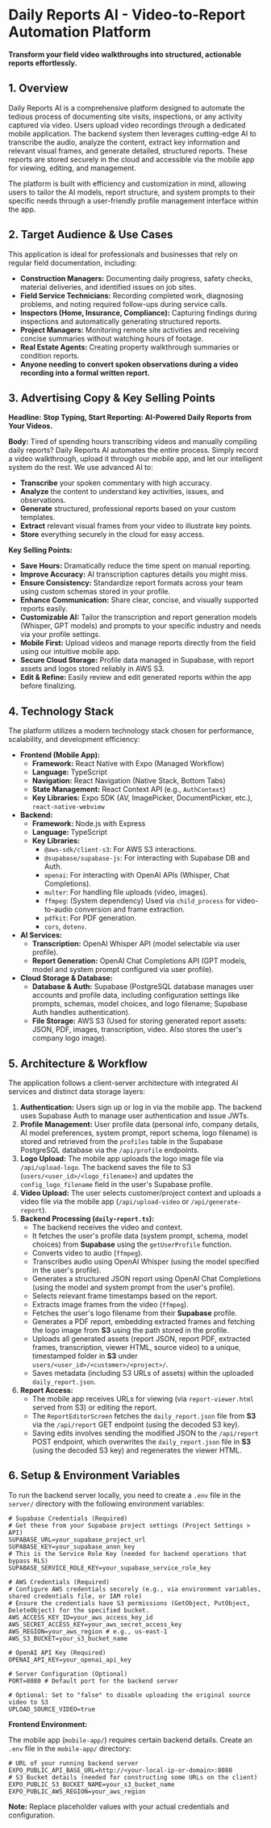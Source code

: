 # Daily Reports AI - Video-to-Report Automation Platform

**Transform your field video walkthroughs into structured, actionable reports effortlessly.**

## 1. Overview

Daily Reports AI is a comprehensive platform designed to automate the tedious process of documenting site visits, inspections, or any activity captured via video. Users upload video recordings through a dedicated mobile application. The backend system then leverages cutting-edge AI to transcribe the audio, analyze the content, extract key information and relevant visual frames, and generate detailed, structured reports. These reports are stored securely in the cloud and accessible via the mobile app for viewing, editing, and management.

The platform is built with efficiency and customization in mind, allowing users to tailor the AI models, report structure, and system prompts to their specific needs through a user-friendly profile management interface within the app.

## 2. Target Audience & Use Cases

This application is ideal for professionals and businesses that rely on regular field documentation, including:

*   **Construction Managers:** Documenting daily progress, safety checks, material deliveries, and identified issues on job sites.
*   **Field Service Technicians:** Recording completed work, diagnosing problems, and noting required follow-ups during service calls.
*   **Inspectors (Home, Insurance, Compliance):** Capturing findings during inspections and automatically generating structured reports.
*   **Project Managers:** Monitoring remote site activities and receiving concise summaries without watching hours of footage.
*   **Real Estate Agents:** Creating property walkthrough summaries or condition reports.
*   **Anyone needing to convert spoken observations during a video recording into a formal written report.**

## 3. Advertising Copy & Key Selling Points

**Headline:** **Stop Typing, Start Reporting: AI-Powered Daily Reports from Your Videos.**

**Body:** Tired of spending hours transcribing videos and manually compiling daily reports? Daily Reports AI automates the entire process. Simply record a video walkthrough, upload it through our mobile app, and let our intelligent system do the rest. We use advanced AI to:

*   **Transcribe** your spoken commentary with high accuracy.
*   **Analyze** the content to understand key activities, issues, and observations.
*   **Generate** structured, professional reports based on your custom templates.
*   **Extract** relevant visual frames from your video to illustrate key points.
*   **Store** everything securely in the cloud for easy access.

**Key Selling Points:**

*   **Save Hours:** Dramatically reduce the time spent on manual reporting.
*   **Improve Accuracy:** AI transcription captures details you might miss.
*   **Ensure Consistency:** Standardize report formats across your team using custom schemas stored in your profile.
*   **Enhance Communication:** Share clear, concise, and visually supported reports easily.
*   **Customizable AI:** Tailor the transcription and report generation models (Whisper, GPT models) and prompts to your specific industry and needs via your profile settings.
*   **Mobile First:** Upload videos and manage reports directly from the field using our intuitive mobile app.
*   **Secure Cloud Storage:** Profile data managed in Supabase, with report assets and logos stored reliably in AWS S3.
*   **Edit & Refine:** Easily review and edit generated reports within the app before finalizing.

## 4. Technology Stack

The platform utilizes a modern technology stack chosen for performance, scalability, and development efficiency:

*   **Frontend (Mobile App):**
    *   **Framework:** React Native with Expo (Managed Workflow)
    *   **Language:** TypeScript
    *   **Navigation:** React Navigation (Native Stack, Bottom Tabs)
    *   **State Management:** React Context API (e.g., `AuthContext`)
    *   **Key Libraries:** Expo SDK (AV, ImagePicker, DocumentPicker, etc.), `react-native-webview`
*   **Backend:**
    *   **Framework:** Node.js with Express
    *   **Language:** TypeScript
    *   **Key Libraries:**
        *   `@aws-sdk/client-s3`: For AWS S3 interactions.
        *   `@supabase/supabase-js`: For interacting with Supabase DB and Auth.
        *   `openai`: For interacting with OpenAI APIs (Whisper, Chat Completions).
        *   `multer`: For handling file uploads (video, images).
        *   `ffmpeg`: (System dependency) Used via `child_process` for video-to-audio conversion and frame extraction.
        *   `pdfkit`: For PDF generation.
        *   `cors`, `dotenv`.
*   **AI Services:**
    *   **Transcription:** OpenAI Whisper API (model selectable via user profile).
    *   **Report Generation:** OpenAI Chat Completions API (GPT models, model and system prompt configured via user profile).
*   **Cloud Storage & Database:**
    *   **Database & Auth:** Supabase (PostgreSQL database manages user accounts and profile data, including configuration settings like prompts, schemas, model choices, and logo filename; Supabase Auth handles authentication).
    *   **File Storage:** AWS S3 (Used for storing generated report assets: JSON, PDF, images, transcription, video. Also stores the user's company logo image).

## 5. Architecture & Workflow

The application follows a client-server architecture with integrated AI services and distinct data storage layers:

1.  **Authentication:** Users sign up or log in via the mobile app. The backend uses Supabase Auth to manage user authentication and issue JWTs.
2.  **Profile Management:** User profile data (personal info, company details, AI model preferences, system prompt, report schema, logo filename) is stored and retrieved from the `profiles` table in the Supabase PostgreSQL database via the `/api/profile` endpoints.
3.  **Logo Upload:** The mobile app uploads the logo image file via `/api/upload-logo`. The backend saves the file to S3 (`users/<user_id>/<logo_filename>`) and updates the `config_logo_filename` field in the user's Supabase profile.
4.  **Video Upload:** The user selects customer/project context and uploads a video file via the mobile app (`/api/upload-video` or `/api/generate-report`).
5.  **Backend Processing (`daily-report.ts`):**
    *   The backend receives the video and context.
    *   It fetches the user's profile data (system prompt, schema, model choices) from **Supabase** using the `getUserProfile` function.
    *   Converts video to audio (`ffmpeg`).
    *   Transcribes audio using OpenAI Whisper (using the model specified in the user's profile).
    *   Generates a structured JSON report using OpenAI Chat Completions (using the model and system prompt from the user's profile).
    *   Selects relevant frame timestamps based on the report.
    *   Extracts image frames from the video (`ffmpeg`).
    *   Fetches the user's logo filename from their **Supabase** profile.
    *   Generates a PDF report, embedding extracted frames and fetching the logo image from **S3** using the path stored in the profile.
    *   Uploads all generated assets (report JSON, report PDF, extracted frames, transcription, viewer HTML, source video) to a unique, timestamped folder in **S3** under `users/<user_id>/<customer>/<project>/`.
    *   Saves metadata (including S3 URLs of assets) within the uploaded `daily_report.json`.
6.  **Report Access:**
    *   The mobile app receives URLs for viewing (via `report-viewer.html` served from S3) or editing the report.
    *   The `ReportEditorScreen` fetches the `daily_report.json` file from **S3** via the `/api/report` GET endpoint (using the decoded S3 key).
    *   Saving edits involves sending the modified JSON to the `/api/report` POST endpoint, which overwrites the `daily_report.json` file in **S3** (using the decoded S3 key) and regenerates the viewer HTML.

## 6. Setup & Environment Variables

To run the backend server locally, you need to create a `.env` file in the `server/` directory with the following environment variables:

```dotenv
# Supabase Credentials (Required)
# Get these from your Supabase project settings (Project Settings > API)
SUPABASE_URL=your_supabase_project_url
SUPABASE_KEY=your_supabase_anon_key
# This is the Service Role Key (needed for backend operations that bypass RLS)
SUPABASE_SERVICE_ROLE_KEY=your_supabase_service_role_key

# AWS Credentials (Required)
# Configure AWS credentials securely (e.g., via environment variables, shared credentials file, or IAM role)
# Ensure the credentials have S3 permissions (GetObject, PutObject, DeleteObject) for the specified bucket.
AWS_ACCESS_KEY_ID=your_aws_access_key_id
AWS_SECRET_ACCESS_KEY=your_aws_secret_access_key
AWS_REGION=your_aws_region # e.g., us-east-1
AWS_S3_BUCKET=your_s3_bucket_name

# OpenAI API Key (Required)
OPENAI_API_KEY=your_openai_api_key

# Server Configuration (Optional)
PORT=8080 # Default port for the backend server

# Optional: Set to "false" to disable uploading the original source video to S3
UPLOAD_SOURCE_VIDEO=true 
```

**Frontend Environment:**

The mobile app (`mobile-app/`) requires certain backend details. Create an `.env` file in the `mobile-app/` directory:

```dotenv
# URL of your running backend server
EXPO_PUBLIC_API_BASE_URL=http://<your-local-ip-or-domain>:8080
# S3 Bucket details (needed for constructing some URLs on the client)
EXPO_PUBLIC_S3_BUCKET_NAME=your_s3_bucket_name
EXPO_PUBLIC_AWS_REGION=your_aws_region
```

**Note:** Replace placeholder values with your actual credentials and configuration.
